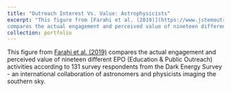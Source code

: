 ```yaml
---
title: "Outreach Interest Vs. Value: Astrophysicists"
excerpt: "This figure from [Farahi et al. (2019)](https://www.jstemoutreach.org/article/8981-astronomers-and-physicists-attitudes-toward-education-and-public-outreach-a-programmatic-study-of-the-dark-energy-survey)
compares the actual engagement and perceived value of nineteen different EPO (Education & Public Outreach) activities according to 131 survey respondents from the Dark Energy Survey - an international collaboration of astronomers and physicists imaging the southern sky."
collection: portfolio
---
```


This figure from [Farahi et al. (2019)](https://www.jstemoutreach.org/article/8981-astronomers-and-physicists-attitudes-toward-education-and-public-outreach-a-programmatic-study-of-the-dark-energy-survey)
compares the actual engagement and perceived value of nineteen different EPO (Education & Public Outreach) activities according to 131 survey respondents from the Dark Energy Survey - an international collaboration of astronomers and physicists imaging the southern sky.
>
